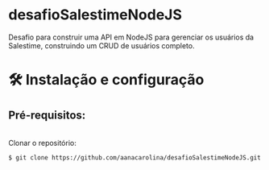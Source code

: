 # desafioSalestimeNodeJS
Desafio para construir uma API em NodeJS para gerenciar os usuários da Salestime, construindo um CRUD de usuários completo.

# 🛠 Instalação e configuração
## Pré-requisitos:

<br> 
Clonar o repositório:

```bash
$ git clone https://github.com/aanacarolina/desafioSalestimeNodeJS.git
```
